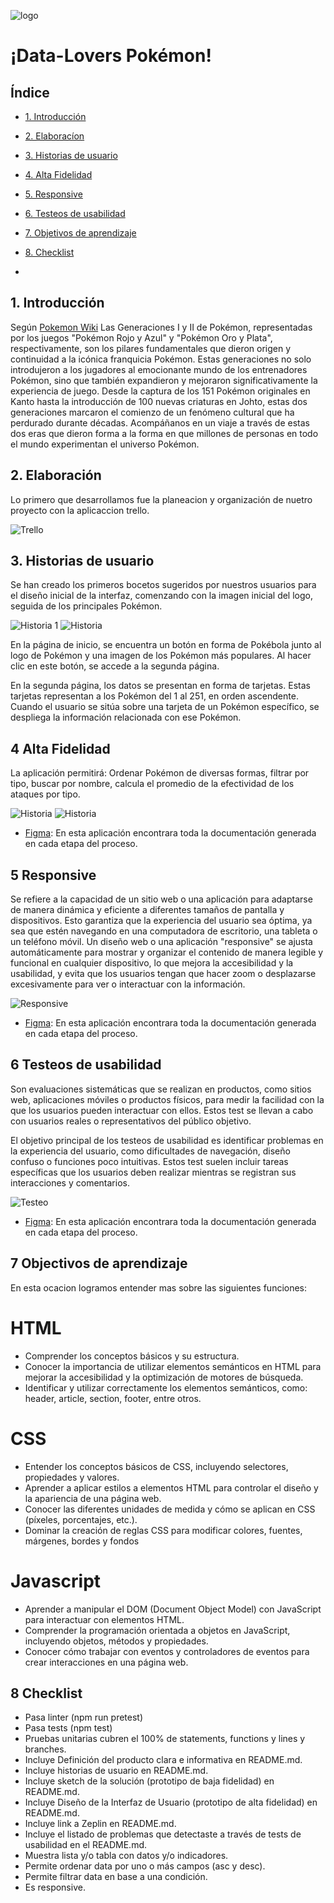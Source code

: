 ![logo](src/data/pokemon/Readme/Logo-Pokemon.png)

# ¡Data-Lovers Pokémon!

## Índice

* [1. Introducción](#1-introducción)
* [2. Elaboracíon ](#2-elaboración)
* [3. Historias de usuario](#3-historias-de-usuario)
* [4. Alta Fidelidad](#4-alta-fidelidad)
* [5. Responsive](#5-responsive)
* [6. Testeos de usabilidad](#6-testeos-de-usabilidad)
* [7. Objetivos de aprendizaje](#7-objectivos-de-aprendizaje)
* [8. Checklist](#8-checklist)

*

## 1. Introducción

Según [Pokemon Wiki](https://pokemon.fandom.com/es/wiki/Generaciones_Pok%C3%A9mon)
Las Generaciones I y II de Pokémon, representadas por los juegos "Pokémon Rojo y Azul" y "Pokémon Oro y Plata", respectivamente, son los pilares fundamentales que dieron origen y continuidad a la icónica franquicia Pokémon. Estas generaciones no solo introdujeron a los jugadores al emocionante mundo de los entrenadores Pokémon, sino que también expandieron y mejoraron significativamente la experiencia de juego. Desde la captura de los 151 Pokémon originales en Kanto hasta la introducción de 100 nuevas criaturas en Johto, estas dos generaciones marcaron el comienzo de un fenómeno cultural que ha perdurado durante décadas. Acompáñanos en un viaje a través de estas dos eras que dieron forma a la forma en que millones de personas en todo el mundo experimentan el universo Pokémon.

## 2. Elaboración

Lo primero que desarrollamos fue la planeacion y organización de nuetro proyecto con la aplicaccion trello.

![Trello](src/data/pokemon/Readme/Trello.png)

## 3. Historias de usuario

Se han creado los primeros bocetos sugeridos por nuestros usuarios para el diseño inicial de la interfaz, comenzando con la imagen inicial del logo, seguida de los principales Pokémon.

![Historia 1](src/data/pokemon/Readme/poke%201.1.jpg)
![Historia ](src/data/pokemon/Readme/poke%204.4.jpg)

En la página de inicio, se encuentra un botón en forma de Pokébola junto al logo de Pokémon y una imagen de los Pokémon más populares. Al hacer clic en este botón, se accede a la segunda página.

En la segunda página, los datos se presentan en forma de tarjetas. Estas tarjetas representan a los Pokémon del 1 al 251, en orden ascendente. Cuando el usuario se sitúa sobre una tarjeta de un Pokémon específico, se despliega la información relacionada con ese Pokémon.

## 4 Alta Fidelidad

La aplicación permitirá: Ordenar Pokémon de diversas formas, filtrar por tipo, buscar por nombre, calcula el promedio de la efectividad de los ataques por tipo.

![Historia ](src/data/pokemon/Readme/interfaz.png) 
![Historia ](src/data/pokemon/Readme/interfaz%202.png)
 
* [Figma](https://www.figma.com/file/tumuHLKHR7Twk7Nu6InR5B/Untitled?type=whiteboard&node-id=507-247&t=chMtxgcWdjlMdycb-0): En esta aplicación encontrara toda la documentación generada en cada etapa del proceso.

## 5 Responsive

Se refiere a la capacidad de un sitio web o una aplicación para adaptarse de manera dinámica y eficiente a diferentes tamaños de pantalla y dispositivos. Esto garantiza que la experiencia del usuario sea óptima, ya sea que estén navegando en una computadora de escritorio, una tableta o un teléfono móvil. Un diseño web o una aplicación "responsive" se ajusta automáticamente para mostrar y organizar el contenido de manera legible y funcional en cualquier dispositivo, lo que mejora la accesibilidad y la usabilidad, y evita que los usuarios tengan que hacer zoom o desplazarse excesivamente para ver o interactuar con la información.

![Responsive](src/data/pokemon/Readme/responci.jpg)

* [Figma](https://www.figma.com/file/tumuHLKHR7Twk7Nu6InR5B/Untitled?type=whiteboard&node-id=507-247&t=chMtxgcWdjlMdycb-0): En esta aplicación encontrara toda la documentación generada en cada etapa del proceso.

## 6 Testeos de usabilidad

Son evaluaciones sistemáticas que se realizan en productos, como sitios web, aplicaciones móviles o productos físicos, para medir la facilidad con la que los usuarios pueden interactuar con ellos. Estos test se llevan a cabo con usuarios reales o representativos del público objetivo.

El objetivo principal de los testeos de usabilidad es identificar problemas en la experiencia del usuario, como dificultades de navegación, diseño confuso o funciones poco intuitivas. Estos test suelen incluir tareas específicas que los usuarios deben realizar mientras se registran sus interacciones y comentarios.

![Testeo ](src/data/pokemon/Readme/test1.png)

* [Figma](https://www.figma.com/file/tumuHLKHR7Twk7Nu6InR5B/Untitled?type=whiteboard&node-id=507-247&t=chMtxgcWdjlMdycb-0): En esta aplicación encontrara toda la documentación generada en cada etapa del proceso.

## 7 Objectivos de aprendizaje

En esta ocacion logramos entender mas sobre las siguientes funciones:

# HTML

* Comprender los conceptos básicos y su estructura.
* Conocer la importancia de utilizar elementos semánticos en HTML para mejorar la accesibilidad y la optimización de motores de búsqueda.
* Identificar y utilizar correctamente los elementos semánticos, como: header, article, section, footer, entre otros.

# CSS 
* Entender los conceptos básicos de CSS, incluyendo selectores, propiedades y valores.
* Aprender a aplicar estilos a elementos HTML para controlar el diseño y la apariencia de una página web.
* Conocer las diferentes unidades de medida y cómo se aplican en CSS (píxeles, porcentajes, etc.).
* Dominar la creación de reglas CSS para modificar colores, fuentes, márgenes, bordes y fondos

# Javascript

* Aprender a manipular el DOM (Document Object Model) con JavaScript para interactuar con elementos HTML.
* Comprender la programación orientada a objetos en JavaScript, incluyendo objetos, métodos y propiedades.
* Conocer cómo trabajar con eventos y controladores de eventos para crear interacciones en una página web.

## 8 Checklist

 * Pasa linter (npm run pretest)
 * Pasa tests (npm test)
 * Pruebas unitarias cubren el 100% de statements, functions y lines y branches.
 * Incluye Definición del producto clara e informativa en README.md.
 * Incluye historias de usuario en README.md.
 * Incluye sketch de la solución (prototipo de baja fidelidad) en README.md.
 * Incluye Diseño de la Interfaz de Usuario (prototipo de alta fidelidad) en README.md.
 * Incluye link a Zeplin en README.md.
 * Incluye el listado de problemas que detectaste a través de tests de usabilidad en el README.md.
 * Muestra lista y/o tabla con datos y/o indicadores.
 * Permite ordenar data por uno o más campos (asc y desc).
 * Permite filtrar data en base a una condición.
 * Es responsive.